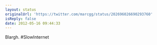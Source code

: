 ```yaml
---
layout: status
originalUrl: 'https://twitter.com/marcgg/status/202696026690293760'
isReply: false
date: 2012-05-16 09:44:33
---
```


Blargh. #SlowInternet
